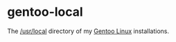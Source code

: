 # gentoo-local

The [/usr/local](https://refspecs.linuxfoundation.org/FHS_3.0/fhs/ch04s09.html) directory of my [Gentoo Linux](https://www.gentoo.org/) installations.
